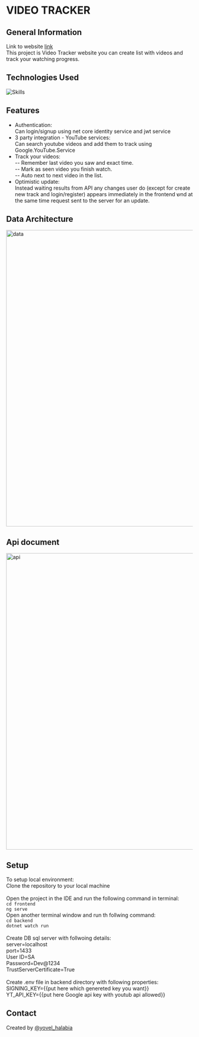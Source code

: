 # VIDEO TRACKER


## General Information
Link to website [link](https://video-tracker-h5b9btffcwcndrdd.eastus-01.azurewebsites.net/)<br/>
This project is Video Tracker website you can create list with videos and track your watching progress.

## Technologies Used
![Skills](https://skillicons.dev/icons?i=js,html,css,cs,angular,dotnet)

## Features
* Authentication:<br/>
Can login/signup using net core identity service and jwt service<br/>
* 3 party integration - YouTube services:<br/>
Can search youtube videos and add them to track using Google.YouTube.Service <br/>
* Track your videos:<br/>
-- Remember last video you saw and exact time.<br/>
-- Mark as seen video you finish watch.<br/>
-- Auto next to next video in the list.<br/>
* Optimistic update:<br/>
  Instead waiting results from API any changes user do (except for create new track and login/register)
  appears immediately in the frontend שnd at the same time request sent to the server for an update.

## Data Architecture
<img src="https://i.ibb.co/JBzt2Z3/Untitled-1-1.jpg" alt="data" width="800"/>


## Api document
<img src="https://i.ibb.co/Y0R31Nm/V-Api-Documentation-210824-074915-1.jpg" alt="api" width="800"/>

## Setup
To setup local environment:<br/>
Clone the repository to your local machine<br/><br/>
Open the project in the IDE and run the following command in terminal:<br/>
`cd frontend`<br/>
`ng serve`<br/>
Open another terminal window and run th follwing command:<br/>
`cd backend`<br/>
`dotnet watch run`<br/><br/>
Create DB sql server with follwoing details:<br/>
server=localhost<br/>
port=1433<br/>
User ID=SA<br/>
Password=Dev@1234<br/>
TrustServerCertificate=True<br/></br>
Create .env file in backend directory with following properties:<br/>
SIGNING_KEY={{put here which genereted key you want}}<br/>
YT_API_KEY={{put here Google api key with youtub api allowed}}

## Contact
Created by [@yovel_halabia](https://www.linkedin.com/in/yovel-halabia-450a2b1b2/)


